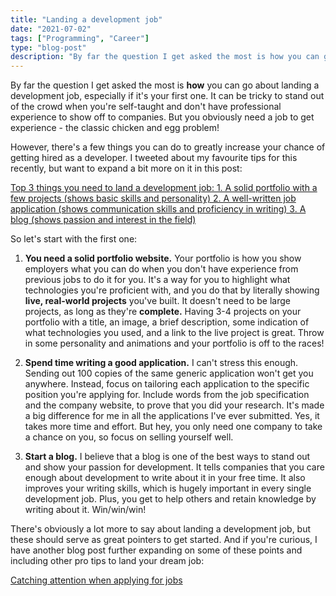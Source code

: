 ```yaml
---
title: "Landing a development job"
date: "2021-07-02"
tags: ["Programming", "Career"]
type: "blog-post"
description: "By far the question I get asked the most is how you can go about landing a development job, especially if it's your first one. It can be tricky to stand out of the crowd when you're self-taught and don't have professional experience to show off to companies. But you obviously need a job to get experience - the classic chicken and egg problem! "
---
```


By far the question I get asked the most is **how** you can go about landing a development job, especially if it's your first one. It can be tricky to stand out of the crowd when you're self-taught and don't have professional experience to show off to companies. But you obviously need a job to get experience - the classic chicken and egg problem!

However, there's a few things you can do to greatly increase your chance of getting hired as a developer. I tweeted about my favourite tips for this recently, but want to expand a bit more on it in this post:

[Top 3 things you need to land a development job: 1. A solid portfolio with a few projects (shows basic skills and personality) 2. A well-written job application (shows communication skills and proficiency in writing) 3. A blog (shows passion and interest in the field)](https://twitter.com/madsbrodt/status/1409881510782586881)

So let's start with the first one:

1. **You need a solid portfolio website.** Your portfolio is how you show employers what you can do when you don't have experience from previous jobs to do it for you. ​It's a way for you to highlight what technologies you're proficient with, and you do that by literally showing **live, real-world projects** you've built. It doesn't need to be large projects, as long as they're **complete.** Having 3-4 projects on your portfolio with a title, an image, a brief description, some indication of what technologies you used, and a link to the live project is great. Throw in some personality and animations and your portfolio is off to the races!

2. **Spend time writing a good application.** I can't stress this enough. Sending out 100 copies of the same generic application won't get you anywhere. Instead, focus on tailoring each application to the specific position you're applying for. Include words from the job specification and the company website, to prove that you did your research. It's made a big difference for me in all the applications I've ever submitted. Yes, it takes more time and effort. But hey, you only need one company to take a chance on you, so focus on selling yourself well.

3. **Start a blog.** I believe that a blog is one of the best ways to stand out and show your passion for development. It tells companies that you care enough about development to write about it in your free time. It also improves your writing skills, which is hugely important in every single development job. Plus, you get to help others and retain knowledge by writing about it. Win/win/win!

There's obviously a lot more to say about landing a development job, but these should serve as great pointers to get started. And if you're curious, I have another blog post further expanding on some of these points and including other pro tips to land your dream job:

​[Catching attention when applying for jobs](https://madsbrodt.com/blog/catching-attention)​

​
